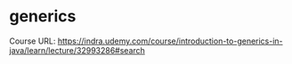 # generics
Course URL: https://indra.udemy.com/course/introduction-to-generics-in-java/learn/lecture/32993286#search
